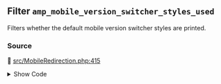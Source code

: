 ## Filter `amp_mobile_version_switcher_styles_used`


Filters whether the default mobile version switcher styles are printed.

### Source

:link: [src/MobileRedirection.php:415](../../src/MobileRedirection.php#L415)

<details>
<summary>Show Code</summary>

```php
if ( ! apply_filters( 'amp_mobile_version_switcher_styles_used', true ) ) {
```

</details>
